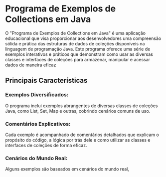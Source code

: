 # Programa de Exemplos de Collections em Java
O "Programa de Exemplos de Collections em Java" é uma aplicação educacional que visa proporcionar aos desenvolvedores uma compreensão sólida e prática das estruturas de dados de coleções disponíveis na linguagem de programação Java. Este programa oferece uma série de exemplos interativos e práticos que demonstram como usar as diversas classes e interfaces de coleções para armazenar, manipular e acessar dados de maneira eficaz
## Principais Características
### Exemplos Diversificados: 
O programa inclui exemplos abrangentes de diversas classes de coleções Java, como List, Set, Map e outras, cobrindo cenários comuns de uso.
### Comentários Explicativos: 
Cada exemplo é acompanhado de comentários detalhados que explicam o propósito do código, a lógica por trás dele e como utilizar as classes e interfaces de coleções de forma eficaz.
### Cenários do Mundo Real:
Alguns exemplos são baseados em cenários do mundo real, 
